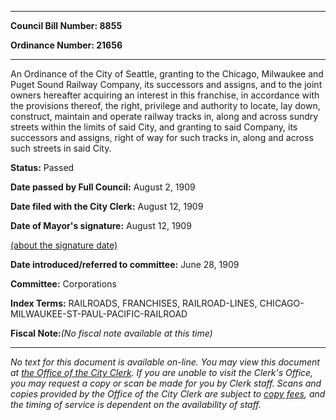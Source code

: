 

********

**Council Bill Number: 8855**
   
**Ordinance Number: 21656**
********

 An Ordinance of the City of Seattle, granting to the Chicago, Milwaukee and Puget Sound Railway Company, its successors and assigns, and to the joint owners hereafter acquiring an interest in this franchise, in accordance with the provisions thereof, the right, privilege and authority to locate, lay down, construct, maintain and operate railway tracks in, along and across sundry streets within the limits of said City, and granting to said Company, its successors and assigns, right of way for such tracks in, along and across such streets in said City.

**Status:** Passed
   
**Date passed by Full Council:** August 2, 1909
   
**Date filed with the City Clerk:** August 12, 1909
   
**Date of Mayor's signature:** August 12, 1909
   
[(about the signature date)](/~public/approvaldate.htm)
   
   
   
**Date introduced/referred to committee:** June 28, 1909
   
**Committee:** Corporations
   
   
**Index Terms:** RAILROADS, FRANCHISES, RAILROAD-LINES, CHICAGO-MILWAUKEE-ST-PAUL-PACIFIC-RAILROAD

**Fiscal Note:**_(No fiscal note available at this time)_
********

_No text for this document is available on-line. You may view this document at [the Office of the City Clerk](http://www.seattle.gov/leg/clerk/contactUs.htm). If you are unable to visit the Clerk's Office, you may request a copy or scan be made for you by Clerk staff. Scans and copies provided by the Office of the City Clerk are subject to [copy fees](http://clerk.seattle.gov/~public/clerkfees.htm), and the timing of service is dependent on the availability of staff._

